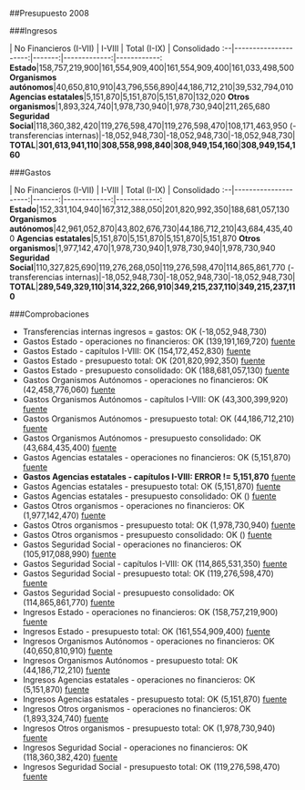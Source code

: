 ##Presupuesto 2008

###Ingresos

 | No Financieros (I-VII) | I-VIII | Total (I-IX) | Consolidado
:--|---------------------:|-------:|-------------:|------------:
**Estado**|158,757,219,900|161,554,909,400|161,554,909,400|161,033,498,500
**Organismos autónomos**|40,650,810,910|43,796,556,890|44,186,712,210|39,532,794,010
**Agencias estatales**|5,151,870|5,151,870|5,151,870|132,020
**Otros organismos**|1,893,324,740|1,978,730,940|1,978,730,940|211,265,680
**Seguridad Social**|118,360,382,420|119,276,598,470|119,276,598,470|108,171,463,950
(- transferencias internas)|-18,052,948,730|-18,052,948,730|-18,052,948,730|
**TOTAL**|**301,613,941,110**|**308,558,998,840**|**308,949,154,160**|**308,949,154,160**

###Gastos

 | No Financieros (I-VII) | I-VIII | Total (I-IX) | Consolidado
:--|---------------------:|-------:|-------------:|------------:
**Estado**|152,331,104,940|167,312,388,050|201,820,992,350|188,681,057,130
**Organismos autónomos**|42,961,052,870|43,802,676,730|44,186,712,210|43,684,435,400
**Agencias estatales**|5,151,870|5,151,870|5,151,870|5,151,870
**Otros organismos**|1,977,142,470|1,978,730,940|1,978,730,940|1,978,730,940
**Seguridad Social**|110,327,825,690|119,276,268,050|119,276,598,470|114,865,861,770
(- transferencias internas)|-18,052,948,730|-18,052,948,730|-18,052,948,730|
**TOTAL**|**289,549,329,110**|**314,322,266,910**|**349,215,237,110**|**349,215,237,110**

###Comprobaciones

 * Transferencias internas ingresos = gastos: OK (-18,052,948,730)
 * Gastos Estado - operaciones no financieros: OK (139,191,169,720)   [fuente](http://www.sepg.pap.minhap.gob.es/Presup/PGE2008Ley/PGE-ROM/doc/HTM/N_08_E_R_6_2_801_1_3.HTM)
 * Gastos Estado - capítulos I-VIII: OK (154,172,452,830)   [fuente](http://www.sepg.pap.minhap.gob.es/Presup/PGE2008Ley/PGE-ROM/doc/HTM/N_08_E_R_6_2_801_1_3.HTM)
 * Gastos Estado - presupuesto total: OK (201,820,992,350)   [fuente](http://www.sepg.pap.minhap.gob.es/Presup/PGE2008Ley/PGE-ROM/doc/HTM/N_08_E_R_6_2_801_1_3.HTM)
 * Gastos Estado - presupuesto consolidado: OK (188,681,057,130)   [fuente](http://www.sepg.pap.minhap.gob.es/Presup/PGE2008Ley/PGE-ROM/doc/HTM/N_08_E_R_6_2_801_1_3.HTM)
 * Gastos Organismos Autónomos - operaciones no financieros: OK (42,458,776,060)   [fuente](http://www.sepg.pap.minhap.gob.es/Presup/PGE2008Ley/PGE-ROM/doc/HTM/N_08_E_R_6_2_802_1_3.HTM)
 * Gastos Organismos Autónomos - capítulos I-VIII: OK (43,300,399,920)   [fuente](http://www.sepg.pap.minhap.gob.es/Presup/PGE2008Ley/PGE-ROM/doc/HTM/N_08_E_R_6_2_802_1_3.HTM)
 * Gastos Organismos Autónomos - presupuesto total: OK (44,186,712,210)   [fuente](http://www.sepg.pap.minhap.gob.es/Presup/PGE2008Ley/PGE-ROM/doc/HTM/N_08_E_R_6_2_802_1_3.HTM)
 * Gastos Organismos Autónomos - presupuesto consolidado: OK (43,684,435,400)   [fuente](http://www.sepg.pap.minhap.gob.es/Presup/PGE2008Ley/PGE-ROM/doc/HTM/N_08_E_R_6_2_802_1_3.HTM)
 * Gastos Agencias estatales - operaciones no financieros: OK (5,151,870)   [fuente](http://www.sepg.pap.minhap.gob.es/Presup/PGE2008Ley/PGE-ROM/doc/HTM/N_08_E_R_6_2_803_1_3.HTM)
 * **Gastos Agencias estatales - capítulos I-VIII: ERROR  != 5,151,870**   [fuente](http://www.sepg.pap.minhap.gob.es/Presup/PGE2008Ley/PGE-ROM/doc/HTM/N_08_E_R_6_2_803_1_3.HTM)
 * Gastos Agencias estatales - presupuesto total: OK (5,151,870)   [fuente](http://www.sepg.pap.minhap.gob.es/Presup/PGE2008Ley/PGE-ROM/doc/HTM/N_08_E_R_6_2_803_1_3.HTM)
 * Gastos Agencias estatales - presupuesto consolidado: OK ()   [fuente](http://www.sepg.pap.minhap.gob.es/Presup/PGE2008Ley/PGE-ROM/doc/HTM/N_08_E_R_6_2_803_1_3.HTM)
 * Gastos Otros organismos - operaciones no financieros: OK (1,977,142,470)   [fuente](http://www.sepg.pap.minhap.gob.es/Presup/PGE2008Ley/PGE-ROM/doc/HTM/N_08_E_R_6_2_804_1_3.HTM)
 * Gastos Otros organismos - presupuesto total: OK (1,978,730,940)   [fuente](http://www.sepg.pap.minhap.gob.es/Presup/PGE2008Ley/PGE-ROM/doc/HTM/N_08_E_R_6_2_804_1_3.HTM)
 * Gastos Otros organismos - presupuesto consolidado: OK ()   [fuente](http://www.sepg.pap.minhap.gob.es/Presup/PGE2008Ley/PGE-ROM/doc/HTM/N_08_E_R_6_2_804_1_3.HTM)
 * Gastos Seguridad Social - operaciones no financieros: OK (105,917,088,990)   [fuente](http://www.sepg.pap.minhap.gob.es/Presup/PGE2008Ley/PGE-ROM/doc/HTM/N_08_E_R_6_2_805_1_3.HTM)
 * Gastos Seguridad Social - capítulos I-VIII: OK (114,865,531,350)   [fuente](http://www.sepg.pap.minhap.gob.es/Presup/PGE2008Ley/PGE-ROM/doc/HTM/N_08_E_R_6_2_805_1_3.HTM)
 * Gastos Seguridad Social - presupuesto total: OK (119,276,598,470)   [fuente](http://www.sepg.pap.minhap.gob.es/Presup/PGE2008Ley/PGE-ROM/doc/HTM/N_08_E_R_6_2_805_1_3.HTM)
 * Gastos Seguridad Social - presupuesto consolidado: OK (114,865,861,770)   [fuente](http://www.sepg.pap.minhap.gob.es/Presup/PGE2008Ley/PGE-ROM/doc/HTM/N_08_E_R_6_2_805_1_3.HTM)
 * Ingresos Estado - operaciones no financieros: OK (158,757,219,900)   [fuente](http://www.sepg.pap.minhap.gob.es/Presup/PGE2008Ley/PGE-ROM/doc/HTM/N_08_E_R_6_1_101_1_5_1.HTM)
 * Ingresos Estado - presupuesto total: OK (161,554,909,400)   [fuente](http://www.sepg.pap.minhap.gob.es/Presup/PGE2008Ley/PGE-ROM/doc/HTM/N_08_E_R_6_1_101_1_5_1.HTM)
 * Ingresos Organismos Autónomos - operaciones no financieros: OK (40,650,810,910)   [fuente](http://www.sepg.pap.minhap.gob.es/Presup/PGE2008Ley/PGE-ROM/doc/HTM/N_08_E_R_6_1_102_1_4_1.HTM)
 * Ingresos Organismos Autónomos - presupuesto total: OK (44,186,712,210)   [fuente](http://www.sepg.pap.minhap.gob.es/Presup/PGE2008Ley/PGE-ROM/doc/HTM/N_08_E_R_6_1_102_1_4_1.HTM)
 * Ingresos Agencias estatales - operaciones no financieros: OK (5,151,870)   [fuente](http://www.sepg.pap.minhap.gob.es/Presup/PGE2008Ley/PGE-ROM/doc/HTM/N_08_E_R_6_1_103_1_4_1.HTM)
 * Ingresos Agencias estatales - presupuesto total: OK (5,151,870)   [fuente](http://www.sepg.pap.minhap.gob.es/Presup/PGE2008Ley/PGE-ROM/doc/HTM/N_08_E_R_6_1_103_1_4_1.HTM)
 * Ingresos Otros organismos - operaciones no financieros: OK (1,893,324,740)   [fuente](http://www.sepg.pap.minhap.gob.es/Presup/PGE2008Ley/PGE-ROM/doc/HTM/N_08_E_R_6_1_104_1_4_1.HTM)
 * Ingresos Otros organismos - presupuesto total: OK (1,978,730,940)   [fuente](http://www.sepg.pap.minhap.gob.es/Presup/PGE2008Ley/PGE-ROM/doc/HTM/N_08_E_R_6_1_104_1_4_1.HTM)
 * Ingresos Seguridad Social - operaciones no financieros: OK (118,360,382,420)   [fuente](http://www.sepg.pap.minhap.gob.es/Presup/PGE2008Ley/PGE-ROM/doc/HTM/N_08_E_R_6_1_105_1_5_1.HTM)
 * Ingresos Seguridad Social - presupuesto total: OK (119,276,598,470)   [fuente](http://www.sepg.pap.minhap.gob.es/Presup/PGE2008Ley/PGE-ROM/doc/HTM/N_08_E_R_6_1_105_1_5_1.HTM)

